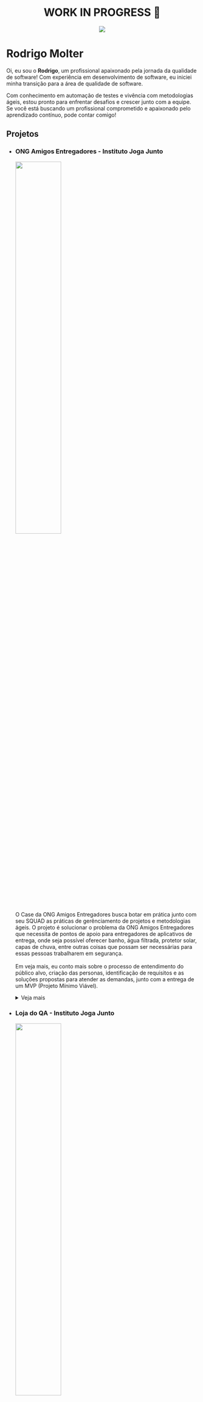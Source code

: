 <div align="center">
  <h1>  WORK IN PROGRESS 🚧  </h1>
  <img src="https://github.com/rodrigomolter/portfolio/assets/57466763/f2592c1b-2e3e-4199-aff4-033ef1ca187e">
  <br>
</div>


<h1> Rodrigo Molter </h1>

<p>
  Oi, eu sou o <strong>Rodrigo</strong>, um profissional apaixonado pela jornada da qualidade de software! Com experiência em desenvolvimento de software, eu iniciei minha transição para a área de qualidade de software.
  
  Com conhecimento em automação de testes e vivência com metodologias ágeis, estou pronto para enfrentar desafios e crescer junto com a equipe. Se você está buscando um profissional comprometido e apaixonado pelo aprendizado contínuo, pode contar comigo! 
</p>

<h2> Projetos </h2>
<ul>
  <li><h3> ONG Amigos Entregadores - Instituto Joga Junto </h3></li>
  <img src="https://github.com/rodrigomolter/portfolio/assets/57466763/45738f8d-bb5c-4ef5-a74c-ff2be7c47ec3" width="50%">
  <p>
    O Case da ONG Amigos Entregadores busca botar em prática junto com seu SQUAD as práticas de gerênciamento de projetos e metodologias ágeis. O projeto é solucionar o problema da ONG Amigos Entregadores que necessita de pontos de apoio para entregadores de aplicativos de entrega, onde seja possível oferecer banho, água filtrada, protetor solar, capas de chuva, entre outras coisas que possam ser
necessárias para essas pessoas trabalharem em segurança.
    <br><br>
    Em veja mais, eu conto mais sobre o processo de entendimento do público alvo, criação das personas, identificação de requisitos e as soluções propostas para atender as demandas, junto com a entrega de um MVP (Projeto Mínimo Viável).
  </p>
  <details>
    <summary>Veja mais </summary>
  </details>

  <li><h3> Loja do QA - Instituto Joga Junto </h3></li>
<!--   <img src="https://github.com/rodrigomolter/portfolio/assets/57466763/8c8eb499-60b1-40bd-88d0-58aaadd1ed91" width="50%"> -->
  <img src="https://github.com/rodrigomolter/portfolio/assets/57466763/1b3d6071-001f-4962-8b95-6d33bb8ec720" width="50%">

  <p>
     A loja do QA é um case que recebemos para praticar habilidades aprendidas na Trilha do TRIPP. Entender, compreender, planejar, executar são passos executados nessa jornada. Em si, a loja do QA é um e-commerce padrão muito parecido como Amazon, Casas Bahia, entre outras lojas famosas. 
    <br><br>
     Em veja mais, conto mais sobre os detalhes para a análise do case, identificação de problemas, criação dos casos de testes, geração do relatório de bugs até a apresentação dos problemas encontrados.
  </p>
  <details>
    <summary>Veja mais </summary>
  </details>

  <li><h3> Bug Bank </h3></li>
  <img src="https://github.com/rodrigomolter/portfolio/assets/57466763/8789f6df-6469-4a61-a737-1268caee58fa" width="50%">
  <p>
    Lorem Ipsulum
  </p>
  <details>
    <summary>Veja mais </summary>
  </details>

  <li><h3> Motion HUB API </h3></li>
  <img src="https://github.com/rodrigomolter/portfolio/assets/57466763/e19372d1-5caf-4ad4-ac48-6f19d92dbe47" width="50%">
  <p>
    Lorem Ipsulum
  </p>
  <details>
    <summary>Veja mais </summary>
  </details

  <li><h3> TODO MVC </h3></li>
  <img src="https://github.com/rodrigomolter/portfolio/assets/57466763/d45b13ce-2fa7-40b8-b10b-a66636b1d834" width="50%">
  <p>
    Lorem Ipsulum
  </p>
  <details>
    <summary>Veja mais </summary>
  </details>
</ul>
